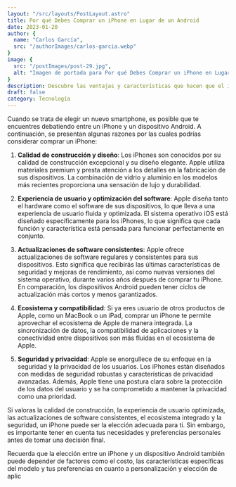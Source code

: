 ```yaml
---
layout: "/src/layouts/PostLayout.astro"
title: Por qué Debes Comprar un iPhone en Lugar de un Android
date: 2023-01-20
author: {
  name: "Carlos García",
  src: "/authorImages/carlos-garcia.webp"
}
image: {
  src: "/postImages/post-29.jpg",
  alt: "Imagen de portada para Por qué Debes Comprar un iPhone en Lugar de un Android",
}
description: Descubre las ventajas y características que hacen que el iPhone sea una elección superior en comparación con los dispositivos Android, desde la calidad de construcción hasta la optimización del software.
draft: false
category: Tecnología
---
```


Cuando se trata de elegir un nuevo smartphone, es posible que te encuentres debatiendo entre un iPhone y un dispositivo Android. A continuación, se presentan algunas razones por las cuales podrías considerar comprar un iPhone:

1. **Calidad de construcción y diseño**: Los iPhones son conocidos por su calidad de construcción excepcional y su diseño elegante. Apple utiliza materiales premium y presta atención a los detalles en la fabricación de sus dispositivos. La combinación de vidrio y aluminio en los modelos más recientes proporciona una sensación de lujo y durabilidad.

2. **Experiencia de usuario y optimización del software**: Apple diseña tanto el hardware como el software de sus dispositivos, lo que lleva a una experiencia de usuario fluida y optimizada. El sistema operativo iOS está diseñado específicamente para los iPhones, lo que significa que cada función y característica está pensada para funcionar perfectamente en conjunto.

3. **Actualizaciones de software consistentes**: Apple ofrece actualizaciones de software regulares y consistentes para sus dispositivos. Esto significa que recibirás las últimas características de seguridad y mejoras de rendimiento, así como nuevas versiones del sistema operativo, durante varios años después de comprar tu iPhone. En comparación, los dispositivos Android pueden tener ciclos de actualización más cortos y menos garantizados.

4. **Ecosistema y compatibilidad**: Si ya eres usuario de otros productos de Apple, como un MacBook o un iPad, comprar un iPhone te permite aprovechar el ecosistema de Apple de manera integrada. La sincronización de datos, la compatibilidad de aplicaciones y la conectividad entre dispositivos son más fluidas en el ecosistema de Apple.

5. **Seguridad y privacidad**: Apple se enorgullece de su enfoque en la seguridad y la privacidad de los usuarios. Los iPhones están diseñados con medidas de seguridad robustas y características de privacidad avanzadas. Además, Apple tiene una postura clara sobre la protección de los datos del usuario y se ha comprometido a mantener la privacidad como una prioridad.

Si valoras la calidad de construcción, la experiencia de usuario optimizada, las actualizaciones de software consistentes, el ecosistema integrado y la seguridad, un iPhone puede ser la elección adecuada para ti. Sin embargo, es importante tener en cuenta tus necesidades y preferencias personales antes de tomar una decisión final.

Recuerda que la elección entre un iPhone y un dispositivo Android también puede depender de factores como el costo, las características específicas del modelo y tus preferencias en cuanto a personalización y elección de aplic


